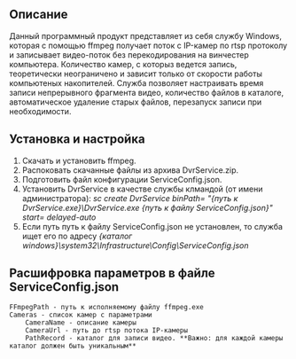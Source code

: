 ## Описание
Данный программный продукт представляет из себя службу Windows, которая с помощью ffmpeg получает поток с IP-камер по rtsp протоколу и записывает видео-поток без перекодирования на винчестер компьютера.
Количество камер, с которыз ведется запись, теоретически неограничено и зависит только от скорости работы компьютеных накопителей. Служба позволяет настраивать время записи непрерывного фрагмента видео, 
количество файлов в каталоге, автоматическое удаление старых файлов, перезапуск записи при необходимости. 

## Установка и настройка
1. Скачать и установить ffmpeg.
2. Распоковать скачанные файлы из архива DvrService.zip.
3. Подготовить файл конфигурации ServiceConfig.json.
4. Установить DvrService в качестве службы клмандой (от имени администратора): *sc create DvrService binPath= "{путь к DvrService.exe}\DvrService.exe {путь к файлу ServiceConfig.json}" start= delayed-auto*
5. Если путь путь к файлу ServiceConfig.json не установлен, то служба ищет его по адресу *{каталог windows}\system32\Infrastructure\Config\ServiceConfig.json*
## Расшифровка параметров в файле ServiceConfig.json
    FFmpegPath - путь к исполняемому файлу ffmpeg.exe
    Cameras - список камер с параметрами
        CameraName - описание камеры
        CameraUrl - путь до rtsp потока IP-камеры
        PathRecord - каталог для записи видео. **Важно: для каждой камеры каталог должен быть уникальным**
